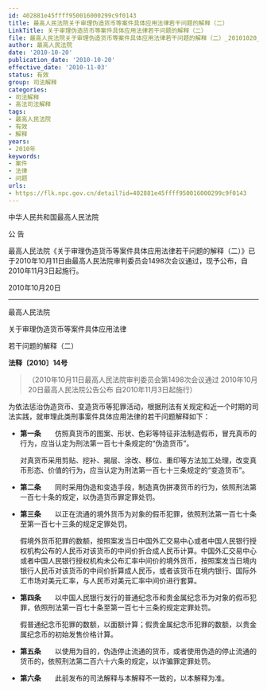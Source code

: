 ```yaml
---
id: 402881e45ffff950016000299c9f0143
title: 最高人民法院关于审理伪造货币等案件具体应用法律若干问题的解释（二）
LinkTitle: 关于审理伪造货币等案件具体应用法律若干问题的解释（二）
file: 最高人民法院关于审理伪造货币等案件具体应用法律若干问题的解释（二）_20101020_402881e45ffff950016000299c9f0143.docx
author: 最高人民法院
date: '2010-10-20'
publication_date: '2010-10-20'
effective_date: '2010-11-03'
status: 有效
group: 司法解释
categories:
- 司法解释
- 高法司法解释
tags:
- 最高人民法院
- 有效
- 解释
years:
- 2010年
keywords:
- 案件
- 法律
- 问题
urls:
- https://flk.npc.gov.cn/detail?id=402881e45ffff950016000299c9f0143
---
```


中华人民共和国最高人民法院

公 告

最高人民法院《关于审理伪造货币等案件具体应用法律若干问题的解释（二）》已于2010年10月11日由最高人民法院审判委员会1498次会议通过，现予公布，自2010年11月3日起施行。

2010年10月20日

---

最高人民法院

关于审理伪造货币等案件具体应用法律

若干问题的解释（二）

**法释〔2010〕14号**

> （2010年10月11日最高人民法院审判委员会第1498次会议通过 2010年10月20日最高人民法院公告公布 自2010年11月3日起施行）

为依法惩治伪造货币、变造货币等犯罪活动，根据刑法有关规定和近一个时期的司法实践，就审理此类刑事案件具体应用法律的若干问题解释如下：

- **第一条**　　仿照真货币的图案、形状、色彩等特征非法制造假币，冒充真币的行为，应当认定为刑法第一百七十条规定的“伪造货币”。

  对真货币采用剪贴、挖补、揭层、涂改、移位、重印等方法加工处理，改变真币形态、价值的行为，应当认定为刑法第一百七十三条规定的“变造货币”。

- **第二条**　　同时采用伪造和变造手段，制造真伪拼凑货币的行为，依照刑法第一百七十条的规定，以伪造货币罪定罪处罚。

- **第三条**　　以正在流通的境外货币为对象的假币犯罪，依照刑法第一百七十条至第一百七十三条的规定定罪处罚。

  假境外货币犯罪的数额，按照案发当日中国外汇交易中心或者中国人民银行授权机构公布的人民币对该货币的中间价折合成人民币计算。中国外汇交易中心或者中国人民银行授权机构未公布汇率中间价的境外货币，按照案发当日境内银行人民币对该货币的中间价折算成人民币，或者该货币在境内银行、国际外汇市场对美元汇率，与人民币对美元汇率中间价进行套算。

- **第四条**　　以中国人民银行发行的普通纪念币和贵金属纪念币为对象的假币犯罪，依照刑法第一百七十条至第一百七十三条的规定定罪处罚。

  假普通纪念币犯罪的数额，以面额计算；假贵金属纪念币犯罪的数额，以贵金属纪念币的初始发售价格计算。

- **第五条**　　以使用为目的，伪造停止流通的货币，或者使用伪造的停止流通的货币的，依照刑法第二百六十六条的规定，以诈骗罪定罪处罚。

- **第六条**　　此前发布的司法解释与本解释不一致的，以本解释为准。
